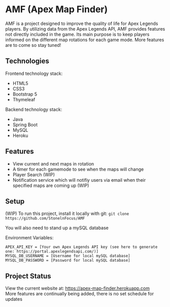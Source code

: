 # AMF (Apex Map Finder)

AMF is a project designed to improve the quality of life for Apex Legends players. By utilizing data from the Apex Legends API, AMF provides features not directly included in the game. Its main purpose is to keep players informed on the different map rotations for each game mode. More features are to come so stay tuned!

## Technologies

Frontend technology stack: 
- HTML5 
- CSS3
- Bootstrap 5
- Thymeleaf

Backend technology stack:
- Java
- Spring Boot
- MySQL 
- Heroku 


## Features

- View current and next maps in rotation
- A timer for each gamemode to see when the maps will change
- Player Search (WIP)
- Notification service which will notifiy users via email when their specified maps are coming up (WIP)

## Setup

(WIP)
To run this project, install it locally with git:
`git clone https://github.com/StonelnFocus/AMF`

You will also need to stand up a mySQL database 

Environment Variables:
```
APEX_API_KEY = [Your own Apex Legends API key (see here to generate one: https://portal.apexlegendsapi.com/)]
MYSQL_DB_USERNAME = [Username for local mySQL database]
MYSQL_DB_PASSWORD = [Password for local mySQL database]
```

## Project Status

View the current website at: https://apex-map-finder.herokuapp.com  
More features are continually being added, there is no set schedule for updates
